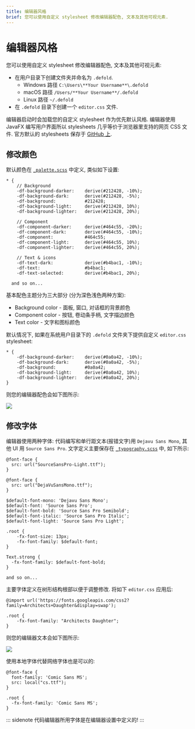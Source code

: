 ```yaml
---
title: 编辑器风格
brief: 您可以使用自定义 stylesheet 修改编辑器配色, 文本及其他可视元素.
---
```


# 编辑器风格

您可以使用自定义 stylesheet 修改编辑器配色, 文本及其他可视元素:

* 在用户目录下创建文件夹并命名为 `.defold`.
   * Windows 路径 `C:\Users\**Your Username**\.defold`
   * macOS 路径 `/Users/**Your Username**/.defold`
   * Linux 路径 `~/.defold`
 *  在 `.defold` 目录下创建一个 `editor.css` 文件.

编辑器启动时会加载您的自定义 stylesheet 作为优先默认风格. 编辑器使用 JavaFX 编写用户界面所以 stylesheets 几乎等价于浏览器里支持的网页 CSS 文件. 官方默认的 stylesheets 保存于 [GitHub 上](https://github.com/defold/defold/tree/editor-dev/editor/styling/stylesheets/base).

## 修改颜色

默认颜色在 [`_palette.scss`](https://github.com/defold/defold/blob/editor-dev/editor/styling/stylesheets/base/_palette.scss) 中定义, 类似如下设置:

```
* {
	// Background
	-df-background-darker:    derive(#212428, -10%);
	-df-background-dark:      derive(#212428, -5%);
	-df-background:           #212428;
	-df-background-light:     derive(#212428, 10%);
	-df-background-lighter:   derive(#212428, 20%);

	// Component
	-df-component-darker:     derive(#464c55, -20%);
	-df-component-dark:       derive(#464c55, -10%);
	-df-component:            #464c55;
	-df-component-light:      derive(#464c55, 10%);
	-df-component-lighter:    derive(#464c55, 20%);

	// Text & icons
	-df-text-dark:            derive(#b4bac1, -10%);
	-df-text:                 #b4bac1;
	-df-text-selected:        derive(#b4bac1, 20%);

  and so on...
```

基本配色主题分为三大部分 (分为深色浅色两种方案):

* Background color - 面板, 窗口, 对话框的背景颜色
* Component color - 按钮, 卷动条手柄, 文字描边颜色
* Text color - 文字和图标颜色

默认情况下, 如果在系统用户目录下的 `.defold` 文件夹下提供自定义 `editor.css` stylesheet:

```
* {
	-df-background-darker:    derive(#0a0a42, -10%);
	-df-background-dark:      derive(#0a0a42, -5%);
	-df-background:           #0a0a42;
	-df-background-light:     derive(#0a0a42, 10%);
	-df-background-lighter:   derive(#0a0a42, 20%);
}
```

则您的编辑器配色会如下图所示:

![](images/editor/editor-styling-color.png)


## 修改字体

编辑器使用两种字体: 代码编写和单行距文本(报错文字)用 `Dejavu Sans Mono`, 其他 UI 用 `Source Sans Pro`. 文字定义主要保存在 [`_typography.scss`](https://github.com/defold/defold/blob/editor-dev/editor/styling/stylesheets/base/_typography.scss) 中, 如下所示:

```
@font-face {
  src: url("SourceSansPro-Light.ttf");
}

@font-face {
  src: url("DejaVuSansMono.ttf");
}

$default-font-mono: 'Dejavu Sans Mono';
$default-font: 'Source Sans Pro';
$default-font-bold: 'Source Sans Pro Semibold';
$default-font-italic: 'Source Sans Pro Italic';
$default-font-light: 'Source Sans Pro Light';

.root {
    -fx-font-size: 13px;
    -fx-font-family: $default-font;
}

Text.strong {
  -fx-font-family: $default-font-bold;
}

and so on...
```

主要字体定义在树形结构根部以便于调整修改. 将如下 `editor.css` 应用后:

```
@import url('https://fonts.googleapis.com/css2?family=Architects+Daughter&display=swap');

.root {
    -fx-font-family: "Architects Daughter";
}
```

则您的编辑器文本会如下图所示:

![](images/editor/editor-styling-fonts.png)

使用本地字体代替网络字体也是可以的:

```
@font-face {
  font-family: 'Comic Sans MS';
  src: local("cs.ttf");
}

.root {
  -fx-font-family: 'Comic Sans MS';
}
```

::: sidenote
代码编辑器所用字体是在编辑器设置中定义的!
:::
